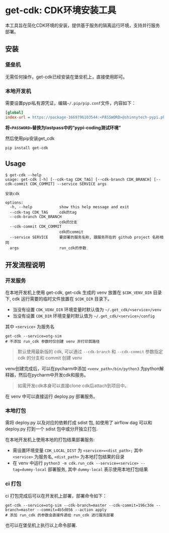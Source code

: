 # get-cdk: CDK环境安装工具

本工具旨在简化CDK环境的安装，提供基于服务的隔离运行环境，支持并行服务部署。

## 安装

### 堡垒机

无需任何操作，get-cdk已经安装在堡垒机上，直接使用即可。

### 本地开发机

需要设置pypi私有源凭证，编辑`~/.pip/pip.conf`文件，内容如下：

```ini
[global]
index-url = https://package-1669796103544:<PASSWORD>@shinnytech-pypi.pkg.coding.net/python-package/package/simple
```
**将`<PASSWORD>`替换为lastpass中的“pypi-coding测试环境”**

然后使用pip安装get_cdk

```bash
pip install get-cdk
```

## Usage

```shell
$ get-cdk --help
usage: get-cdk [-h] [--cdk-tag CDK_TAG] [--cdk-branch CDK_BRANCH] [--cdk-commit CDK_COMMIT] --service SERVICE args

安装cdk

options:
  -h, --help            show this help message and exit
  --cdk-tag CDK_TAG     cdk的tag
  --cdk-branch CDK_BRANCH
                        cdk的分支
  --cdk-commit CDK_COMMIT
                        cdk的commit
  --service SERVICE     要部署的服务名称, 跟服务所在的 github project 名称相同
  args                  run_cdk的参数
```

## 开发流程说明

### 开发服务

在本地开发机上使用 get-cdk, get-cdk 生成的 venv 放置在 `$CDK_VENV_DIR` 目录下, cdk 运行需要的临时文件放置在 `$CDK_DIR` 目录下。
- 当没有设置 `CDK_VENV_DIR` 环境变量时默认值为 `~/.get_cdk/<service>/venv` 
- 当没有设置 `CDK_DIR` 环境变量时默认值为 `~/.get_cdk/<service>/config`

其中 `<service>` 为服务名

```shell
get-cdk --service=otg-sim
# 不添加 run_cdk 参数时仅创建 venv 并打印其路径
```

> 默认使用最新版的 cdk, 可以通过 `--cdk-branch` 和 `--cdk-commit` 参数指定 cdk 的分支和 commit 创建 venv

venv创建完成后，可以在pycharm中添加 `<venv_path>/bin/python3` 为python解释器，然后在pycharm中开发cdk和服务。

> 如需开发cdk本身可以直接clone cdk后attach到项目中。

在 venv 中可以直接运行 deploy.py 部署服务。

### 本地打包

需将 deploy.py 以及对应的依赖打成 sdist 包, 如使用了 airflow dag 可以和 deploy.py 打到一个 sdist 包中或分开独立打包.

在本地开发机上使用本地的打包结果部署服务:
+ 需设置环境变量 `CDK_LOCAL_DIST` 为 `<service>=<dist_path>;` 其中 `<service>` 为服务名, `<dist_path>` 为本地打包结果的目录
+ 在 venv 中运行 `python3 -m cdk.run_cdk --service=<service> --tag=dummy-local` 部署服务, 其中 `dummy-local` 表示使用本地打包结果

### ci 打包

ci 打包完成后可以在开发机上部署，部署命令如下：

```shell
get-cdk --service=otg-sim --cdk-branch=master --cdk-commit=196c3de --branch=master --commit=4b5d056 --action apply
# 添加 run_cdk 的参数会直接传递给 run_cdk 进行服务部署
```

也可以在堡垒机上执行以上命令部署.
